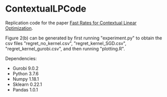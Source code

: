 # ContextualLPCode
Replication code for the paper [Fast Rates for Contextual Linear Optimization](https://arxiv.org/abs/2011.03030).

Figure 2(b) can be generated by first running "experiment.py" to obtain the csv files "regret_no_kernel.csv", "regret_kernel_SGD.csv", "regret_kernel_gurobi.csv", and then running "plotting.R".

Dependencies:
- Gurobi 9.0.2
- Python 3.7.6
- Numpy 1.18.1
- Sklearn 0.22.1
- Pandas 1.0.1

